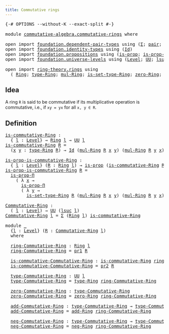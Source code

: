 ```yaml
---
title: Commutative rings
---
```


<pre class="Agda"><a id="43" class="Symbol">{-#</a> <a id="47" class="Keyword">OPTIONS</a> <a id="55" class="Pragma">--without-K</a> <a id="67" class="Pragma">--exact-split</a> <a id="81" class="Symbol">#-}</a>

<a id="86" class="Keyword">module</a> <a id="93" href="commutative-algebra.commutative-rings.html" class="Module">commutative-algebra.commutative-rings</a> <a id="131" class="Keyword">where</a>

<a id="138" class="Keyword">open</a> <a id="143" class="Keyword">import</a> <a id="150" href="foundation.dependent-pair-types.html" class="Module">foundation.dependent-pair-types</a> <a id="182" class="Keyword">using</a> <a id="188" class="Symbol">(</a><a id="189" href="foundation-core.dependent-pair-types.html#502" class="Record">Σ</a><a id="190" class="Symbol">;</a> <a id="192" href="foundation-core.dependent-pair-types.html#575" class="InductiveConstructor">pair</a><a id="196" class="Symbol">;</a> <a id="198" href="foundation-core.dependent-pair-types.html#592" class="Field">pr1</a><a id="201" class="Symbol">;</a> <a id="203" href="foundation-core.dependent-pair-types.html#604" class="Field">pr2</a><a id="206" class="Symbol">)</a>
<a id="208" class="Keyword">open</a> <a id="213" class="Keyword">import</a> <a id="220" href="foundation.identity-types.html" class="Module">foundation.identity-types</a> <a id="246" class="Keyword">using</a> <a id="252" class="Symbol">(</a><a id="253" href="foundation-core.identity-types.html#641" class="Datatype">Id</a><a id="255" class="Symbol">)</a>
<a id="257" class="Keyword">open</a> <a id="262" class="Keyword">import</a> <a id="269" href="foundation.propositions.html" class="Module">foundation.propositions</a> <a id="293" class="Keyword">using</a> <a id="299" class="Symbol">(</a><a id="300" href="foundation-core.propositions.html#1246" class="Function">is-prop</a><a id="307" class="Symbol">;</a> <a id="309" href="foundation.propositions.html#1492" class="Function">is-prop-Π</a><a id="318" class="Symbol">)</a>
<a id="320" class="Keyword">open</a> <a id="325" class="Keyword">import</a> <a id="332" href="foundation.universe-levels.html" class="Module">foundation.universe-levels</a> <a id="359" class="Keyword">using</a> <a id="365" class="Symbol">(</a><a id="366" href="Agda.Primitive.html#597" class="Postulate">Level</a><a id="371" class="Symbol">;</a> <a id="373" href="foundation-core.universe-levels.html#222" class="Primitive">UU</a><a id="375" class="Symbol">;</a> <a id="377" href="Agda.Primitive.html#780" class="Primitive">lsuc</a><a id="381" class="Symbol">)</a>

<a id="384" class="Keyword">open</a> <a id="389" class="Keyword">import</a> <a id="396" href="ring-theory.rings.html" class="Module">ring-theory.rings</a> <a id="414" class="Keyword">using</a>
  <a id="422" class="Symbol">(</a> <a id="424" href="ring-theory.rings.html#2458" class="Function">Ring</a><a id="428" class="Symbol">;</a> <a id="430" href="ring-theory.rings.html#2715" class="Function">type-Ring</a><a id="439" class="Symbol">;</a> <a id="441" href="ring-theory.rings.html#6433" class="Function">mul-Ring</a><a id="449" class="Symbol">;</a> <a id="451" href="ring-theory.rings.html#2765" class="Function">is-set-type-Ring</a><a id="467" class="Symbol">;</a> <a id="469" href="ring-theory.rings.html#5094" class="Function">zero-Ring</a><a id="478" class="Symbol">;</a> <a id="480" href="ring-theory.rings.html#3060" class="Function">add-Ring</a><a id="488" class="Symbol">;</a> <a id="490" href="ring-theory.rings.html#5833" class="Function">neg-Ring</a><a id="498" class="Symbol">)</a>
</pre>
## Idea

A ring `R` is said to be commutative if its multiplicative operation is commutative, i.e., if `xy = yx` for all `x, y ∈ R`.

## Definition

<pre class="Agda"><a id="is-commutative-Ring"></a><a id="662" href="commutative-algebra.commutative-rings.html#662" class="Function">is-commutative-Ring</a> <a id="682" class="Symbol">:</a>
  <a id="686" class="Symbol">{</a> <a id="688" href="commutative-algebra.commutative-rings.html#688" class="Bound">l</a> <a id="690" class="Symbol">:</a> <a id="692" href="Agda.Primitive.html#597" class="Postulate">Level</a><a id="697" class="Symbol">}</a> <a id="699" class="Symbol">→</a> <a id="701" href="ring-theory.rings.html#2458" class="Function">Ring</a> <a id="706" href="commutative-algebra.commutative-rings.html#688" class="Bound">l</a> <a id="708" class="Symbol">→</a> <a id="710" href="foundation-core.universe-levels.html#222" class="Primitive">UU</a> <a id="713" href="commutative-algebra.commutative-rings.html#688" class="Bound">l</a>
<a id="715" href="commutative-algebra.commutative-rings.html#662" class="Function">is-commutative-Ring</a> <a id="735" href="commutative-algebra.commutative-rings.html#735" class="Bound">R</a> <a id="737" class="Symbol">=</a>
  <a id="741" class="Symbol">(</a><a id="742" href="commutative-algebra.commutative-rings.html#742" class="Bound">x</a> <a id="744" href="commutative-algebra.commutative-rings.html#744" class="Bound">y</a> <a id="746" class="Symbol">:</a> <a id="748" href="ring-theory.rings.html#2715" class="Function">type-Ring</a> <a id="758" href="commutative-algebra.commutative-rings.html#735" class="Bound">R</a><a id="759" class="Symbol">)</a> <a id="761" class="Symbol">→</a> <a id="763" href="foundation-core.identity-types.html#641" class="Datatype">Id</a> <a id="766" class="Symbol">(</a><a id="767" href="ring-theory.rings.html#6433" class="Function">mul-Ring</a> <a id="776" href="commutative-algebra.commutative-rings.html#735" class="Bound">R</a> <a id="778" href="commutative-algebra.commutative-rings.html#742" class="Bound">x</a> <a id="780" href="commutative-algebra.commutative-rings.html#744" class="Bound">y</a><a id="781" class="Symbol">)</a> <a id="783" class="Symbol">(</a><a id="784" href="ring-theory.rings.html#6433" class="Function">mul-Ring</a> <a id="793" href="commutative-algebra.commutative-rings.html#735" class="Bound">R</a> <a id="795" href="commutative-algebra.commutative-rings.html#744" class="Bound">y</a> <a id="797" href="commutative-algebra.commutative-rings.html#742" class="Bound">x</a><a id="798" class="Symbol">)</a>

<a id="is-prop-is-commutative-Ring"></a><a id="801" href="commutative-algebra.commutative-rings.html#801" class="Function">is-prop-is-commutative-Ring</a> <a id="829" class="Symbol">:</a>
  <a id="833" class="Symbol">{</a> <a id="835" href="commutative-algebra.commutative-rings.html#835" class="Bound">l</a> <a id="837" class="Symbol">:</a> <a id="839" href="Agda.Primitive.html#597" class="Postulate">Level</a><a id="844" class="Symbol">}</a> <a id="846" class="Symbol">(</a><a id="847" href="commutative-algebra.commutative-rings.html#847" class="Bound">R</a> <a id="849" class="Symbol">:</a> <a id="851" href="ring-theory.rings.html#2458" class="Function">Ring</a> <a id="856" href="commutative-algebra.commutative-rings.html#835" class="Bound">l</a><a id="857" class="Symbol">)</a> <a id="859" class="Symbol">→</a> <a id="861" href="foundation-core.propositions.html#1246" class="Function">is-prop</a> <a id="869" class="Symbol">(</a><a id="870" href="commutative-algebra.commutative-rings.html#662" class="Function">is-commutative-Ring</a> <a id="890" href="commutative-algebra.commutative-rings.html#847" class="Bound">R</a><a id="891" class="Symbol">)</a>
<a id="893" href="commutative-algebra.commutative-rings.html#801" class="Function">is-prop-is-commutative-Ring</a> <a id="921" href="commutative-algebra.commutative-rings.html#921" class="Bound">R</a> <a id="923" class="Symbol">=</a>
  <a id="927" href="foundation.propositions.html#1492" class="Function">is-prop-Π</a>
    <a id="941" class="Symbol">(</a> <a id="943" class="Symbol">λ</a> <a id="945" href="commutative-algebra.commutative-rings.html#945" class="Bound">x</a> <a id="947" class="Symbol">→</a>
      <a id="955" href="foundation.propositions.html#1492" class="Function">is-prop-Π</a>
      <a id="971" class="Symbol">(</a> <a id="973" class="Symbol">λ</a> <a id="975" href="commutative-algebra.commutative-rings.html#975" class="Bound">y</a> <a id="977" class="Symbol">→</a>
        <a id="987" href="ring-theory.rings.html#2765" class="Function">is-set-type-Ring</a> <a id="1004" href="commutative-algebra.commutative-rings.html#921" class="Bound">R</a> <a id="1006" class="Symbol">(</a><a id="1007" href="ring-theory.rings.html#6433" class="Function">mul-Ring</a> <a id="1016" href="commutative-algebra.commutative-rings.html#921" class="Bound">R</a> <a id="1018" href="commutative-algebra.commutative-rings.html#945" class="Bound">x</a> <a id="1020" href="commutative-algebra.commutative-rings.html#975" class="Bound">y</a><a id="1021" class="Symbol">)</a> <a id="1023" class="Symbol">(</a><a id="1024" href="ring-theory.rings.html#6433" class="Function">mul-Ring</a> <a id="1033" href="commutative-algebra.commutative-rings.html#921" class="Bound">R</a> <a id="1035" href="commutative-algebra.commutative-rings.html#975" class="Bound">y</a> <a id="1037" href="commutative-algebra.commutative-rings.html#945" class="Bound">x</a><a id="1038" class="Symbol">)))</a>

<a id="Commutative-Ring"></a><a id="1043" href="commutative-algebra.commutative-rings.html#1043" class="Function">Commutative-Ring</a> <a id="1060" class="Symbol">:</a>
  <a id="1064" class="Symbol">(</a> <a id="1066" href="commutative-algebra.commutative-rings.html#1066" class="Bound">l</a> <a id="1068" class="Symbol">:</a> <a id="1070" href="Agda.Primitive.html#597" class="Postulate">Level</a><a id="1075" class="Symbol">)</a> <a id="1077" class="Symbol">→</a> <a id="1079" href="foundation-core.universe-levels.html#222" class="Primitive">UU</a> <a id="1082" class="Symbol">(</a><a id="1083" href="Agda.Primitive.html#780" class="Primitive">lsuc</a> <a id="1088" href="commutative-algebra.commutative-rings.html#1066" class="Bound">l</a><a id="1089" class="Symbol">)</a>
<a id="1091" href="commutative-algebra.commutative-rings.html#1043" class="Function">Commutative-Ring</a> <a id="1108" href="commutative-algebra.commutative-rings.html#1108" class="Bound">l</a> <a id="1110" class="Symbol">=</a> <a id="1112" href="foundation-core.dependent-pair-types.html#502" class="Record">Σ</a> <a id="1114" class="Symbol">(</a><a id="1115" href="ring-theory.rings.html#2458" class="Function">Ring</a> <a id="1120" href="commutative-algebra.commutative-rings.html#1108" class="Bound">l</a><a id="1121" class="Symbol">)</a> <a id="1123" href="commutative-algebra.commutative-rings.html#662" class="Function">is-commutative-Ring</a>

<a id="1144" class="Keyword">module</a> <a id="1151" href="commutative-algebra.commutative-rings.html#1151" class="Module">_</a>
  <a id="1155" class="Symbol">{</a><a id="1156" href="commutative-algebra.commutative-rings.html#1156" class="Bound">l</a> <a id="1158" class="Symbol">:</a> <a id="1160" href="Agda.Primitive.html#597" class="Postulate">Level</a><a id="1165" class="Symbol">}</a> <a id="1167" class="Symbol">(</a><a id="1168" href="commutative-algebra.commutative-rings.html#1168" class="Bound">R</a> <a id="1170" class="Symbol">:</a> <a id="1172" href="commutative-algebra.commutative-rings.html#1043" class="Function">Commutative-Ring</a> <a id="1189" href="commutative-algebra.commutative-rings.html#1156" class="Bound">l</a><a id="1190" class="Symbol">)</a>
  <a id="1194" class="Keyword">where</a>
  
  <a id="1205" href="commutative-algebra.commutative-rings.html#1205" class="Function">ring-Commutative-Ring</a> <a id="1227" class="Symbol">:</a> <a id="1229" href="ring-theory.rings.html#2458" class="Function">Ring</a> <a id="1234" href="commutative-algebra.commutative-rings.html#1156" class="Bound">l</a>
  <a id="1238" href="commutative-algebra.commutative-rings.html#1205" class="Function">ring-Commutative-Ring</a> <a id="1260" class="Symbol">=</a> <a id="1262" href="foundation-core.dependent-pair-types.html#592" class="Field">pr1</a> <a id="1266" href="commutative-algebra.commutative-rings.html#1168" class="Bound">R</a>

  <a id="1271" href="commutative-algebra.commutative-rings.html#1271" class="Function">is-commutative-Commutative-Ring</a> <a id="1303" class="Symbol">:</a> <a id="1305" href="commutative-algebra.commutative-rings.html#662" class="Function">is-commutative-Ring</a> <a id="1325" href="commutative-algebra.commutative-rings.html#1205" class="Function">ring-Commutative-Ring</a>
  <a id="1349" href="commutative-algebra.commutative-rings.html#1271" class="Function">is-commutative-Commutative-Ring</a> <a id="1381" class="Symbol">=</a> <a id="1383" href="foundation-core.dependent-pair-types.html#604" class="Field">pr2</a> <a id="1387" href="commutative-algebra.commutative-rings.html#1168" class="Bound">R</a>

  <a id="1392" href="commutative-algebra.commutative-rings.html#1392" class="Function">type-Commutative-Ring</a> <a id="1414" class="Symbol">:</a> <a id="1416" href="foundation-core.universe-levels.html#222" class="Primitive">UU</a> <a id="1419" href="commutative-algebra.commutative-rings.html#1156" class="Bound">l</a>
  <a id="1423" href="commutative-algebra.commutative-rings.html#1392" class="Function">type-Commutative-Ring</a> <a id="1445" class="Symbol">=</a> <a id="1447" href="ring-theory.rings.html#2715" class="Function">type-Ring</a> <a id="1457" href="commutative-algebra.commutative-rings.html#1205" class="Function">ring-Commutative-Ring</a>

  <a id="1482" href="commutative-algebra.commutative-rings.html#1482" class="Function">zero-Commutative-Ring</a> <a id="1504" class="Symbol">:</a> <a id="1506" href="commutative-algebra.commutative-rings.html#1392" class="Function">type-Commutative-Ring</a>
  <a id="1530" href="commutative-algebra.commutative-rings.html#1482" class="Function">zero-Commutative-Ring</a> <a id="1552" class="Symbol">=</a> <a id="1554" href="ring-theory.rings.html#5094" class="Function">zero-Ring</a> <a id="1564" href="commutative-algebra.commutative-rings.html#1205" class="Function">ring-Commutative-Ring</a>

  <a id="1589" href="commutative-algebra.commutative-rings.html#1589" class="Function">add-Commutative-Ring</a> <a id="1610" class="Symbol">:</a> <a id="1612" href="commutative-algebra.commutative-rings.html#1392" class="Function">type-Commutative-Ring</a> <a id="1634" class="Symbol">→</a> <a id="1636" href="commutative-algebra.commutative-rings.html#1392" class="Function">type-Commutative-Ring</a> <a id="1658" class="Symbol">→</a> <a id="1660" href="commutative-algebra.commutative-rings.html#1392" class="Function">type-Commutative-Ring</a>
  <a id="1684" href="commutative-algebra.commutative-rings.html#1589" class="Function">add-Commutative-Ring</a> <a id="1705" class="Symbol">=</a> <a id="1707" href="ring-theory.rings.html#3060" class="Function">add-Ring</a> <a id="1716" href="commutative-algebra.commutative-rings.html#1205" class="Function">ring-Commutative-Ring</a>

  <a id="1741" href="commutative-algebra.commutative-rings.html#1741" class="Function">neg-Commutative-Ring</a> <a id="1762" class="Symbol">:</a> <a id="1764" href="commutative-algebra.commutative-rings.html#1392" class="Function">type-Commutative-Ring</a> <a id="1786" class="Symbol">→</a> <a id="1788" href="commutative-algebra.commutative-rings.html#1392" class="Function">type-Commutative-Ring</a>
  <a id="1812" href="commutative-algebra.commutative-rings.html#1741" class="Function">neg-Commutative-Ring</a> <a id="1833" class="Symbol">=</a> <a id="1835" href="ring-theory.rings.html#5833" class="Function">neg-Ring</a> <a id="1844" href="commutative-algebra.commutative-rings.html#1205" class="Function">ring-Commutative-Ring</a>
</pre>